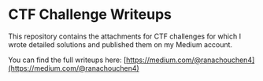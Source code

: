 # CTF Challenge Writeups

This repository contains the attachments for CTF challenges for which I wrote detailed solutions and published them on my Medium account.  

You can find the full writeups here: [https://medium.com/@ranachouchen4](https://medium.com/@ranachouchen4)
